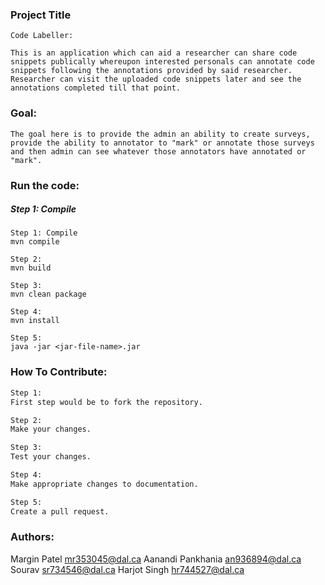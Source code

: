 ### Project Title
```
Code Labeller:

This is an application which can aid a researcher can share code snippets publically whereupon interested personals can annotate code snippets following the annotations provided by said researcher.
Researcher can visit the uploaded code snippets later and see the annotations completed till that point.
```

### Goal:
```
The goal here is to provide the admin an ability to create surveys, provide the ability to annotator to "mark" or annotate those surveys and then admin can see whatever those annotators have annotated or "mark".
```

### Run the code:
##### Step 1:  Compile
```shell
Step 1: Compile
mvn compile

Step 2: 
mvn build

Step 3:
mvn clean package

Step 4:
mvn install

Step 5:
java -jar <jar-file-name>.jar
```

### How To Contribute:
```bash
Step 1:
First step would be to fork the repository.

Step 2:
Make your changes.

Step 3:
Test your changes.

Step 4:
Make appropriate changes to documentation.

Step 5:
Create a pull request.
```

### Authors:
Margin Patel mr353045@dal.ca 
Aanandi Pankhania an936894@dal.ca
Sourav sr734546@dal.ca
Harjot Singh hr744527@dal.ca